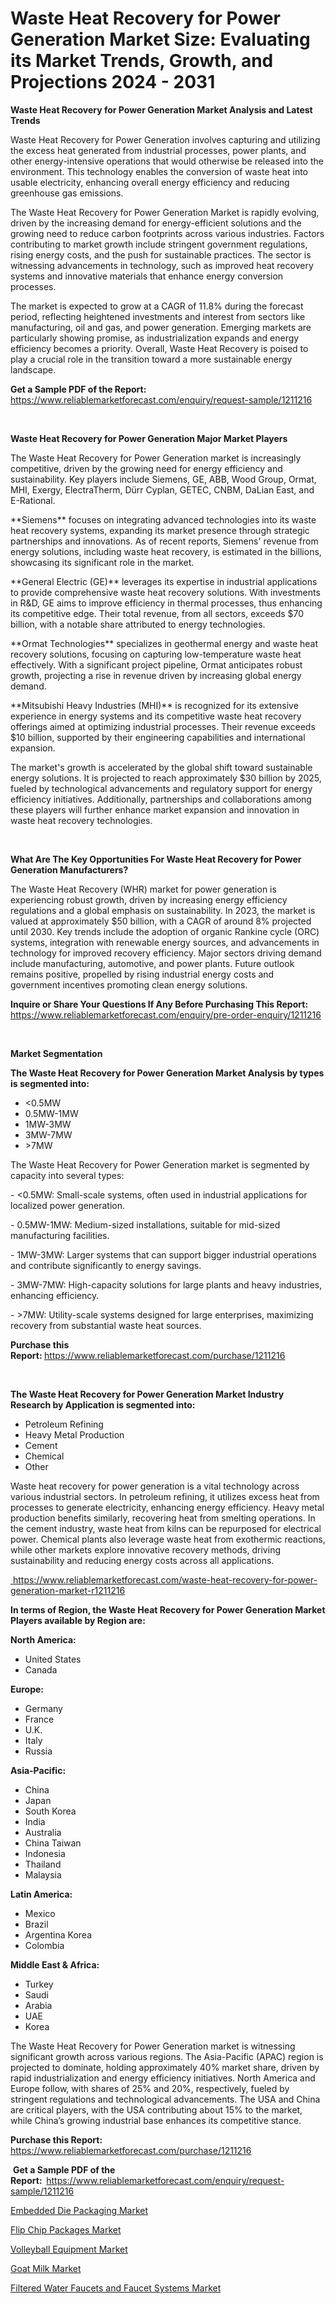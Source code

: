<p><h1>Waste Heat Recovery for Power Generation Market Size: Evaluating its Market Trends, Growth, and Projections 2024 - 2031</h1></p><p><strong>Waste Heat Recovery for Power Generation Market Analysis and Latest Trends</strong></p>
<p><p>Waste Heat Recovery for Power Generation involves capturing and utilizing the excess heat generated from industrial processes, power plants, and other energy-intensive operations that would otherwise be released into the environment. This technology enables the conversion of waste heat into usable electricity, enhancing overall energy efficiency and reducing greenhouse gas emissions. </p><p>The Waste Heat Recovery for Power Generation Market is rapidly evolving, driven by the increasing demand for energy-efficient solutions and the growing need to reduce carbon footprints across various industries. Factors contributing to market growth include stringent government regulations, rising energy costs, and the push for sustainable practices. The sector is witnessing advancements in technology, such as improved heat recovery systems and innovative materials that enhance energy conversion processes.</p><p>The market is expected to grow at a CAGR of 11.8% during the forecast period, reflecting heightened investments and interest from sectors like manufacturing, oil and gas, and power generation. Emerging markets are particularly showing promise, as industrialization expands and energy efficiency becomes a priority. Overall, Waste Heat Recovery is poised to play a crucial role in the transition toward a more sustainable energy landscape.</p></p>
<p><strong>Get a Sample PDF of the Report:&nbsp;</strong> <a href="https://www.reliablemarketforecast.com/enquiry/request-sample/1211216?utm_campaign=1839&utm_medium=2&utm_source=Github&utm_content=ia&utm_term=16122024&utm_id=waste-heat-recovery-for-power-generation">https://www.reliablemarketforecast.com/enquiry/request-sample/1211216</a></p>
<p>&nbsp;</p>
<p><strong>Waste Heat Recovery for Power Generation Major Market Players</strong></p>
<p><p>The Waste Heat Recovery for Power Generation market is increasingly competitive, driven by the growing need for energy efficiency and sustainability. Key players include Siemens, GE, ABB, Wood Group, Ormat, MHI, Exergy, ElectraTherm, Dürr Cyplan, GETEC, CNBM, DaLian East, and E-Rational.</p><p>**Siemens** focuses on integrating advanced technologies into its waste heat recovery systems, expanding its market presence through strategic partnerships and innovations. As of recent reports, Siemens' revenue from energy solutions, including waste heat recovery, is estimated in the billions, showcasing its significant role in the market.</p><p>**General Electric (GE)** leverages its expertise in industrial applications to provide comprehensive waste heat recovery solutions. With investments in R&D, GE aims to improve efficiency in thermal processes, thus enhancing its competitive edge. Their total revenue, from all sectors, exceeds $70 billion, with a notable share attributed to energy technologies.</p><p>**Ormat Technologies** specializes in geothermal energy and waste heat recovery solutions, focusing on capturing low-temperature waste heat effectively. With a significant project pipeline, Ormat anticipates robust growth, projecting a rise in revenue driven by increasing global energy demand.</p><p>**Mitsubishi Heavy Industries (MHI)** is recognized for its extensive experience in energy systems and its competitive waste heat recovery offerings aimed at optimizing industrial processes. Their revenue exceeds $10 billion, supported by their engineering capabilities and international expansion.</p><p>The market's growth is accelerated by the global shift toward sustainable energy solutions. It is projected to reach approximately $30 billion by 2025, fueled by technological advancements and regulatory support for energy efficiency initiatives. Additionally, partnerships and collaborations among these players will further enhance market expansion and innovation in waste heat recovery technologies.</p></p>
<p>&nbsp;</p>
<p><strong>What Are The Key Opportunities For Waste Heat Recovery for Power Generation Manufacturers?</strong></p>
<p><p>The Waste Heat Recovery (WHR) market for power generation is experiencing robust growth, driven by increasing energy efficiency regulations and a global emphasis on sustainability. In 2023, the market is valued at approximately $50 billion, with a CAGR of around 8% projected until 2030. Key trends include the adoption of organic Rankine cycle (ORC) systems, integration with renewable energy sources, and advancements in technology for improved recovery efficiency. Major sectors driving demand include manufacturing, automotive, and power plants. Future outlook remains positive, propelled by rising industrial energy costs and government incentives promoting clean energy solutions.</p></p>
<p><strong>Inquire or Share Your Questions If Any Before Purchasing This Report:</strong> <a href="https://www.reliablemarketforecast.com/enquiry/pre-order-enquiry/1211216?utm_campaign=1839&utm_medium=2&utm_source=Github&utm_content=ia&utm_term=16122024&utm_id=waste-heat-recovery-for-power-generation">https://www.reliablemarketforecast.com/enquiry/pre-order-enquiry/1211216</a></p>
<p>&nbsp;</p>
<p><strong>Market Segmentation</strong></p>
<p><strong>The Waste Heat Recovery for Power Generation Market Analysis by types is segmented into:</strong></p>
<p><ul><li><0.5MW</li><li>0.5MW-1MW</li><li>1MW-3MW</li><li>3MW-7MW</li><li>>7MW</li></ul></p>
<p><p>The Waste Heat Recovery for Power Generation market is segmented by capacity into several types: </p><p>- <0.5MW: Small-scale systems, often used in industrial applications for localized power generation.</p><p>- 0.5MW-1MW: Medium-sized installations, suitable for mid-sized manufacturing facilities.</p><p>- 1MW-3MW: Larger systems that can support bigger industrial operations and contribute significantly to energy savings.</p><p>- 3MW-7MW: High-capacity solutions for large plants and heavy industries, enhancing efficiency.</p><p>- >7MW: Utility-scale systems designed for large enterprises, maximizing recovery from substantial waste heat sources.</p></p>
<p><strong>Purchase this Report:&nbsp;</strong><a href="https://www.reliablemarketforecast.com/purchase/1211216?utm_campaign=1839&utm_medium=2&utm_source=Github&utm_content=ia&utm_term=16122024&utm_id=waste-heat-recovery-for-power-generation">https://www.reliablemarketforecast.com/purchase/1211216</a></p>
<p>&nbsp;</p>
<p><strong>The Waste Heat Recovery for Power Generation Market Industry Research by Application is segmented into:</strong></p>
<p><ul><li>Petroleum Refining</li><li>Heavy Metal Production</li><li>Cement</li><li>Chemical</li><li>Other</li></ul></p>
<p><p>Waste heat recovery for power generation is a vital technology across various industrial sectors. In petroleum refining, it utilizes excess heat from processes to generate electricity, enhancing energy efficiency. Heavy metal production benefits similarly, recovering heat from smelting operations. In the cement industry, waste heat from kilns can be repurposed for electrical power. Chemical plants also leverage waste heat from exothermic reactions, while other markets explore innovative recovery methods, driving sustainability and reducing energy costs across all applications.</p></p>
<p><a href="https://www.reliablemarketforecast.com/waste-heat-recovery-for-power-generation-market-r1211216?utm_campaign=1839&utm_medium=2&utm_source=Github&utm_content=ia&utm_term=16122024&utm_id=waste-heat-recovery-for-power-generation">&nbsp;https://www.reliablemarketforecast.com/waste-heat-recovery-for-power-generation-market-r1211216</a></p>
<p><strong>In terms of Region, the Waste Heat Recovery for Power Generation Market Players available by Region are:</strong></p>
<p>
    <p> <strong> North America: </strong>
        <ul>
            <li>United States</li>
            <li>Canada</li>
        </ul>
        </p> 
    <p> <strong> Europe: </strong>
        <ul>
            <li>Germany</li>
            <li>France</li>
            <li>U.K.</li>
            <li>Italy</li>
            <li>Russia</li>
        </ul>
        </p> 
    <p> <strong> Asia-Pacific: </strong>
        <ul>
            <li>China</li>
            <li>Japan</li>
            <li>South Korea</li>
            <li>India</li>
            <li>Australia</li>
            <li>China Taiwan</li>
            <li>Indonesia</li>
            <li>Thailand</li>
            <li>Malaysia</li>
        </ul>
        </p> 
    <p> <strong> Latin America: </strong>
        <ul>
            <li>Mexico</li>
            <li>Brazil</li>
            <li>Argentina Korea</li>
            <li>Colombia</li>
        </ul>
        </p> 
    <p> <strong> Middle East & Africa: </strong>
        <ul>
            <li>Turkey</li>
            <li>Saudi</li>
            <li>Arabia</li>
            <li>UAE</li>
            <li>Korea</li>
        </ul>
    </p>
    </p>
<p><p>The Waste Heat Recovery for Power Generation market is witnessing significant growth across various regions. The Asia-Pacific (APAC) region is projected to dominate, holding approximately 40% market share, driven by rapid industrialization and energy efficiency initiatives. North America and Europe follow, with shares of 25% and 20%, respectively, fueled by stringent regulations and technological advancements. The USA and China are critical players, with the USA contributing about 15% to the market, while China’s growing industrial base enhances its competitive stance.</p></p>
<p><strong>Purchase this Report: </strong><a href="https://www.reliablemarketforecast.com/purchase/1211216?utm_campaign=1839&utm_medium=2&utm_source=Github&utm_content=ia&utm_term=16122024&utm_id=waste-heat-recovery-for-power-generation">https://www.reliablemarketforecast.com/purchase/1211216</a></p>
<p>&nbsp;<strong>Get a Sample PDF of the Report:&nbsp;&nbsp;</strong><a href="https://www.reliablemarketforecast.com/enquiry/request-sample/1211216?utm_campaign=1839&utm_medium=2&utm_source=Github&utm_content=ia&utm_term=16122024&utm_id=waste-heat-recovery-for-power-generation">https://www.reliablemarketforecast.com/enquiry/request-sample/1211216</a></p>
<p><strong></strong></p>
<p><p><a href="https://www.linkedin.com/pulse/embedded-die-packaging-market-findings-indicatinga-cagr-76-from-lmgkc?utm_campaign=1839&utm_medium=2&utm_source=Github&utm_content=ia&utm_term=16122024&utm_id=waste-heat-recovery-for-power-generation">Embedded Die Packaging Market</a></p><p><a href="https://www.linkedin.com/pulse/f-my-mkt-intel-xkfif?utm_campaign=1839&utm_medium=2&utm_source=Github&utm_content=ia&utm_term=16122024&utm_id=waste-heat-recovery-for-power-generation">Flip Chip Packages Market</a></p><p><a href="https://www.linkedin.com/pulse/volleyball-equipment-market-competitive-landscape-key-trends-yjz3f?utm_campaign=1839&utm_medium=2&utm_source=Github&utm_content=ia&utm_term=16122024&utm_id=waste-heat-recovery-for-power-generation">Volleyball Equipment Market</a></p><p><a href="https://www.linkedin.com/pulse/goat-milk-value-chain-analysis-from-raw-materials-end-user-cmbce?utm_campaign=1839&utm_medium=2&utm_source=Github&utm_content=ia&utm_term=16122024&utm_id=waste-heat-recovery-for-power-generation">Goat Milk Market</a></p><p><a href="https://www.linkedin.com/pulse/f-my-mkt-intel-xkfif?utm_campaign=1839&utm_medium=2&utm_source=Github&utm_content=ia&utm_term=16122024&utm_id=waste-heat-recovery-for-power-generation">Filtered Water Faucets and Faucet Systems Market</a></p></p>